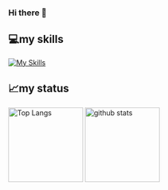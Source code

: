 ### Hi there 👋

<h2>
  💻my skills
</h2>

[![My Skills](https://skillicons.dev/icons?i=js,html,css,nodejs,ts,vue,nuxtjs,php,laravel,vscode,git,github,docker,aws)](https://skillicons.dev)

<h2>
  📈my status
</h2>
<p align="left"> 
  <img alt="Top Langs" height="150px" src="https://github-readme-stats.vercel.app/api/top-langs/?username=shoma-fujita&layout=compact&show_icons=true&theme=onedark" />
  <img alt="github stats" height="150px" src="https://github-readme-stats.vercel.app/api?username=shoma-fujita&theme=onedark&show_icons=ture" />
</p>

